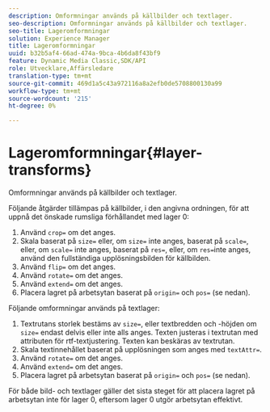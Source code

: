```yaml
---
description: Omformningar används på källbilder och textlager.
seo-description: Omformningar används på källbilder och textlager.
seo-title: Lageromformningar
solution: Experience Manager
title: Lageromformningar
uuid: b32b5af4-66ad-474a-9bca-4b6da8f43bf9
feature: Dynamic Media Classic,SDK/API
role: Utvecklare,Affärsledare
translation-type: tm+mt
source-git-commit: 469d1a5c43a972116a8a2efb0de5708800130a99
workflow-type: tm+mt
source-wordcount: '215'
ht-degree: 0%

---
```



# Lageromformningar{#layer-transforms}

Omformningar används på källbilder och textlager.

Följande åtgärder tillämpas på källbilder, i den angivna ordningen, för att uppnå det önskade rumsliga förhållandet med lager 0:

1. Använd `crop=` om det anges.
1. Skala baserat på `size=` eller, om `size=` inte anges, baserat på `scale=`, eller, om `scale=` inte anges, baserat på `res=`, eller, om `res=`inte anges, använd den fullständiga upplösningsbilden för källbilden.
1. Använd `flip=` om det anges.
1. Använd `rotate=` om det anges.
1. Använd `extend=` om det anges.
1. Placera lagret på arbetsytan baserat på `origin=` och `pos=` (se nedan).

Följande omformningar används på textlager:

1. Textrutans storlek bestäms av `size=`, eller textbredden och -höjden om `size=` endast delvis eller inte alls anges. Texten justeras i textrutan med attributen för rtf-textjustering. Texten kan beskäras av textrutan.
1. Skala textinnehållet baserat på upplösningen som anges med `textAttr=`.
1. Använd `rotate=` om det anges.
1. Använd `extend=` om det anges.
1. Placera lagret på arbetsytan baserat på `origin=` och `pos=` (se nedan).

För både bild- och textlager gäller det sista steget för att placera lagret på arbetsytan inte för lager 0, eftersom lager 0 utgör arbetsytan effektivt.
